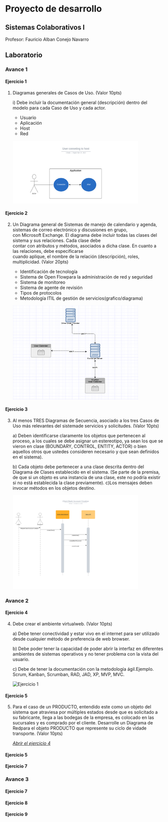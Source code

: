 # Proyecto de desarrollo

## Sistemas Colaborativos I

Profesor: Fauricio Alban Conejo Navarro

## Laboratorio

### Avance 1

#### Ejercicio 1

1) Diagramas generales de Casos de Uso. (Valor 10pts)
    
    i)  Debe  incluir  la  documentación  general (descripción)  dentro  del  modelo  para cada Caso de Uso y cada actor.
    - Usuario
    - Aplicación
    - Host
    - Red

    <img src="Week 4 Advance 1/Exercise 1/Use Case.png"
        alt="Ejercicio 1"
        style="height: 200px; width: 400px;" />

#### Ejercicio 2

2) Un Diagrama general de Sistemas de manejo de calendario y agenda, sistemas de  correo  electrónico  y  discusiones  en  grupo,  
    con  Microsoft  Exchange. El diagrama  debe  incluir  todas  las  clases  del  sistema  y  sus  relaciones.  Cada clase debe  
    contar  con  atributos  y  métodos,  asociados  a  dicha  clase.  En  cuanto  a  las relaciones,   debe   especificarse   
    cuando   aplique,   el   nombre   de   la   relación (descripción), roles, multiplicidad. (Valor 20pts)
    
    - Identificación de tecnología
    - Sistema de Open Flowpara la administración de red y seguridad
    - Sistema de monitoreo
    - Sistema de agente de revisión
    - Tipos de protocolos
    - Metodología ITIL de gestión de servicios(grafico/diagrama)

    <img src="Week 4 Advance 1/Exercise 2/Main Diagram Exchange.png"
        alt="Ejercicio 1"
        style="height: 300px; width: 400px;" />

#### Ejercicio 3

3) Al menos TRES Diagramas de Secuencia, asociado a los tres Casos de Uso más relevantes del sistemade servicios y solicitudes. (Valor 10pts)

    a)  Deben identificarse claramente los objetos que pertenecen al proceso, a los cuales se debe asignar un estereotipo, ya sean los que se vieron en clase (BOUNDARY,  CONTROL,  ENTITY,  ACTOR)  o  bien  aquellos  otros  que ustedes consideren necesario y que sean definidos en el sistema).

    b) Cada objeto debe pertenecer a una clase descrita dentro del Diagrama de Clases establecido en el sistema. (Se parte de la premisa, de que si un objeto es una instancia de una clase, este no podría existir si no está establecida la clase previamente). c)Los mensajes deben invocar métodos en los objetos destino.

    <img src="Week 4 Advance 1/Exercise 3/Client Bank Account Creation.png"
        alt="Ejercicio 1"
        style="height: 300px; width: 400px;" />

### Avance 2

#### Ejercicio 4

4) Debe crear el ambiente virtualweb. (Valor 10pts) 
    
    a) Debe  tener  conectividad  y  estar  vivo  en  el  internet  para  ser  utilizado  desde cualquier método de preferencia de web browser.
    
    b) Debe poder tener la capacidad de poder abrir la interfaz en diferentes ambientes de sistemas operativos y no tener problema con la vista del usuario.
    
    c) Debe de tener la documentación con la metodología ágil.Ejemplo. Scrum, Kanban, Scrumban, RAD, JAD, XP, MVP, MVC.

    <img src="Week 4 Advance 1\Exercise 4\avance2Ejerecicio4"
        alt="Ejercicio 1"
        style="height: 300px; width: 400px;" />

#### Ejercicio 5

5) Para  el  caso  de  un  PRODUCTO,  entendido  este  como  un  objeto  del  sistema  que atraviesa  por  múltiples  estados desde  que  es        solicitado  a  su  fabricante,  llega  a  las bodegas de la empresa, es colocado en las sucursales y es comprado por el cliente. Desarrolle un Diagrama de Redpara el objeto PRODUCTO que represente su ciclo de vidade transporte. (Valor 10pts) 

    *[Abrir el ejercicio 4]()*

#### Ejercicio 5

#### Ejercicio 7


### Avance 3

#### Ejercicio 7

#### Ejercicio 8

#### Ejercicio 9
